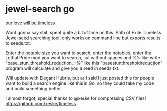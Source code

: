# jewel-search go
[our love will be timeless](https://www.youtube.com/watch?v=HxXsnFTVR6M)

Wont gonna say shit, spent quite a bit of time on this. Path of Exile Timeless Jewel seed searching tool, only works on command line but exports results to seeds.txt.

Enter the notable size you want to search, enter the notables, enter the Lethal Pride mod you want to search, but without spaces and %'s like write "base_stun_threshold_reduction_+%" like this "basestunthresholdreduction" program will calculate and give you a seed in seeds.txt.


Will update with Elegant Hubris, but as I said I just posted this for people want to build a search engine like this in Go, so they could take my code and build something better.

I almost forgot, special thanks to @xeske for compressing CSV files! 
https://github.com/xeske/timeless

